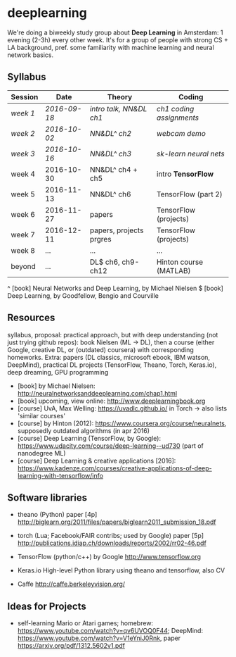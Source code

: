 deeplearning
============
We're doing a biweekly study group about **Deep Learning** in Amsterdam: 1 evening (2-3h) every other week. It's for a group of people with strong CS + LA background, pref. some familiarity with machine learning and neural network basics.


Syllabus
--------
| Session  | Date         | Theory                  | Coding                   |
| -------- | ------------ | ----------------------- | ------------------------ |
| *week 1* | *2016-09-18* | *intro talk, NN&DL ch1* | *ch1 coding assignments* |
| *week 2* | *2016-10-02* | *NN&DL^ ch2*            | *webcam demo*            |
| *week 3* | *2016-10-16* | *NN&DL^ ch3*            | *sk-learn neural nets*   |
| week 4   | 2016-10-30   | NN&DL^ ch4 + ch5        | intro **TensorFlow**     |
| week 5   | 2016-11-13   | NN&DL^ ch6              | TensorFlow (part 2)      |
| week 6   | 2016-11-27   | papers                  | TensorFlow (projects)    |
| week 7   | 2016-12-11   | papers, projects prgres | TensorFlow (projects)    |
| week 8   | ...          | ...                     | ...                      |
| beyond   | ...          | DL$ ch6, ch9-ch12       | Hinton course (MATLAB)   |

^ [book] Neural Networks and Deep Learning, by Michael Nielsen
$ [book] Deep Learning, by Goodfellow, Bengio and Courville


## Resources
syllabus, proposal: practical approach, but with deep understanding (not just trying github repos): book Nielsen (ML -> DL), then a course (either Google, creative DL, or (outdated) coursera) with corresponding homeworks. Extra: papers (DL classics, microsoft ebook, IBM watson, DeepMind), practical DL projects (TensorFlow, Theano, Torch, Keras.io), deep dreaming, GPU programming

- [book] by Michael Nielsen:
  http://neuralnetworksanddeeplearning.com/chap1.html
- [book] upcoming, view online:
  http://www.deeplearningbook.org
- [course] UvA, Max Welling:
  https://uvadlc.github.io/ in Torch -> also lists 'similar courses'
- [course] by Hinton (2012):
  https://www.coursera.org/course/neuralnets, supposedly outdated algorithms (in apr 2016)
- [course] Deep Learning (TensorFlow, by Google):
  https://www.udacity.com/course/deep-learning--ud730 (part of nanodegree ML)
- [course] Deep Learning & creative applications [2016]:
  https://www.kadenze.com/courses/creative-applications-of-deep-learning-with-tensorflow/info


## Software libraries

- theano (Python) paper [4p] http://biglearn.org/2011/files/papers/biglearn2011_submission_18.pdf

- torch (Lua; Facebook/FAIR contribs; used by Google) paper [5p] http://publications.idiap.ch/downloads/reports/2002/rr02-46.pdf

- TensorFlow (python/c++) by Google http://www.tensorflow.org

- Keras.io High-level Python library using theano and tensorflow, also CV

- Caffe http://caffe.berkeleyvision.org/


## Ideas for Projects

- self-learning Mario or Atari games;
  homebrew: https://www.youtube.com/watch?v=qv6UVOQ0F44; DeepMind: https://www.youtube.com/watch?v=V1eYniJ0Rnk, paper https://arxiv.org/pdf/1312.5602v1.pdf
